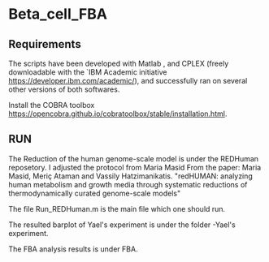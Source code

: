 # Beta_cell_FBA

Requirements
------------

The scripts have been developed with Matlab , and CPLEX (freely downloadable with the `IBM Academic initiative <https://developer.ibm.com/academic/>), and successfully ran on several other versions of both softwares.

Install the COBRA toolbox <https://opencobra.github.io/cobratoolbox/stable/installation.html>.

RUN
------------

The Reduction of the human genome-scale model is under the REDHuman reposetory.
I adjusted the protocol from Maria Masid From the paper: Maria Masid, Meriç Ataman and Vassily Hatzimanikatis. "redHUMAN: analyzing human metabolism and growth media through systematic reductions of thermodynamically curated genome-scale models"

The file Run_REDHuman.m is the main file which one should run.

The resulted barplot of Yael's experiment is under the folder -Yael's experiment.

The FBA analysis results is under FBA.

